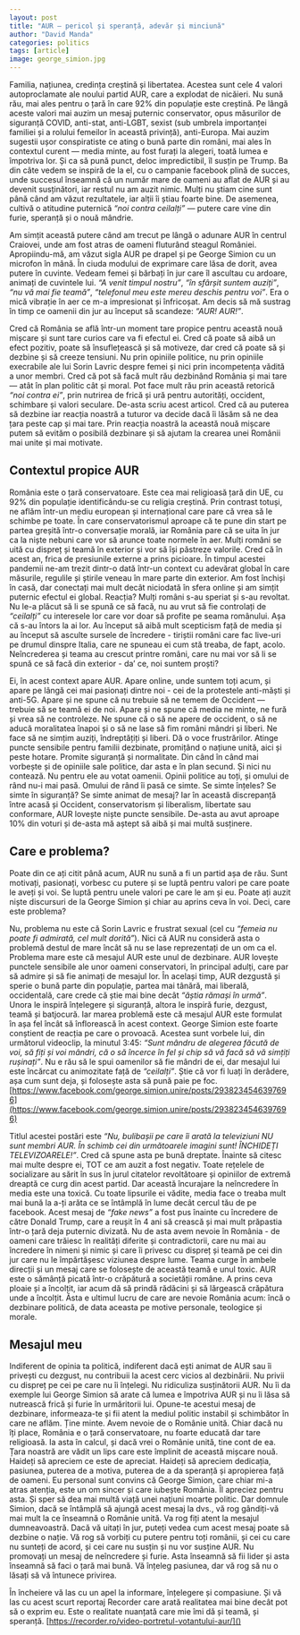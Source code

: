 ```yaml
---
layout: post
title: "AUR — pericol și speranță, adevăr și minciună"
author: "David Manda"
categories: politics
tags: [article]
image: george_simion.jpg
---
```


Familia, națiunea, credința creștină și libertatea. Acestea sunt cele 4 valori autoproclamate ale noului partid AUR, care a explodat de nicăieri. Nu sună rău, mai ales pentru o țară în care 92% din populație este creștină. Pe lângă aceste valori mai auzim un mesaj puternic conservator, opus măsurilor de siguranță COVID, anti-stat, anti-LGBT, sexist (sub umbrela importanței familiei și a rolului femeilor în această privință), anti-Europa. Mai auzim sugestii ușor conspiratiste ce ating o bună parte din români, mai ales în contextul curent — media minte, au fost furați la alegeri, toată lumea e împotriva lor. Și ca să pună punct, deloc impredictibil, îl susțin pe Trump. Ba din câte vedem se inspiră de la el, cu o campanie facebook plină de succes, unde succesul înseamnă că un număr mare de oameni au aflat de AUR și au devenit susținători, iar restul nu am auzit nimic. Mulți nu știam cine sunt până când am văzut rezultatele, iar alții îi știau foarte bine. De asemenea, cultivă o atitudine puternică _“noi contra ceilalți”_ — putere care vine din furie, speranță și o nouă mândrie.

Am simțit această putere când am trecut pe lângă o adunare AUR în centrul Craiovei, unde am fost atras de oameni fluturând steagul României. Apropiindu-mă, am văzut sigla AUR pe drapel și pe George Simion cu un microfon în mână. În ciuda modului de exprimare care lăsa de dorit, avea putere în cuvinte. Vedeam femei și bărbați în jur care îl ascultau cu ardoare, animați de cuvintele lui. _“A venit timpul nostru”_, _“în sfârșit suntem auziți”_, _“nu vă mai fie teamă”_, _“telefonul meu este mereu deschis pentru voi”_. Era o mică vibrație în aer ce m-a impresionat și înfricoșat. Am decis să mă sustrag în timp ce oamenii din jur au început să scandeze: _“AUR! AUR!”_.

Cred că România se află într-un moment tare propice pentru această nouă mișcare și sunt tare curios care va fi efectul ei. Cred că poate să aibă un efect pozitiv, poate să însuflețească și să motiveze, dar cred că poate să și dezbine și să creeze tensiuni. Nu prin opiniile politice, nu prin opiniile execrabile ale lui Sorin Lavric despre femei și nici prin incompetența vădită a unor membri. Cred că pot să facă mult rău dezbinând România și mai tare — atât în plan politic cât și moral. Pot face mult rău prin această retorică _“noi contra ei”_, prin nutrirea de frică și ură pentru autorități, occident, schimbare și valori seculare. De-asta scriu acest articol. Cred că au puterea să dezbine iar reacția noastră a tuturor va decide dacă îi lăsăm să ne dea țara peste cap și mai tare. Prin reacția noastră la această nouă mișcare putem să evităm o posibilă dezbinare și să ajutam la crearea unei Românii mai unite și mai motivate.

## Contextul propice AUR

România este o țară conservatoare. Este cea mai religioasă țară din UE, cu 92% din populație identificându-se cu religia creștină. Prin contrast totuși, ne aflăm într-un mediu european și internațional care pare că vrea să le schimbe pe toate. În care conservatorismul aproape că te pune din start pe partea greșită într-o conversație morală, iar România pare că se uita în jur ca la niște nebuni care vor să arunce toate normele în aer. Mulți români se uită cu dispreț și teamă în exterior și vor să își păstreze valorile. Cred că în acest an, frica de presiunile externe a prins picioare. În timpul acestei pandemii ne-am trezit dintr-o dată într-un context cu adevărat global în care măsurile, regulile și știrile veneau în mare parte din exterior. Am fost închiși în casă, dar conectați mai mult decât niciodată în sfera online și am simțit puternic efectul ei global. Reacția? Mulți români s-au speriat și s-au revoltat. Nu le-a plăcut să li se spună ce să facă, nu au vrut să fie controlați de _“ceilalți”_ cu interesele lor care vor doar să profite pe seama românului. Așa că s-au întors la ai lor. Au început să aibă mult scepticism față de media și au început să asculte sursele de încredere - tiriștii români care fac live-uri pe drumul dinspre Italia, care ne spuneau ei cum stă treaba, de fapt, acolo. Neîncrederea și teama au crescut printre români, care nu mai vor să li se spună ce să facă din exterior - da’ ce, noi suntem proști?

Ei, în acest context apare AUR. Apare online, unde suntem toți acum, și apare pe lângă cei mai pasionați dintre noi - cei de la protestele anti-măști și anti-5G. Apare și ne spune că nu trebuie să ne temem de Occident — trebuie să se teamă ei de noi. Apare și ne spune că media ne minte, ne fură și vrea să ne controleze. Ne spune că o să ne apere de occident, o să ne aducă moralitatea înapoi și o să ne lase să fim români mândri și liberi. Ne face să ne simțim auziți, îndreptățiți și liberi. Dă o voce frustrărilor. Atinge puncte sensibile pentru familii dezbinate, promițând o națiune unită, aici și peste hotare. Promite siguranță și normalitate. Din când în când mai vorbește și de opiniile sale politice, dar asta e în plan secund. Și nici nu contează. Nu pentru ele au votat oamenii. Opinii politice au toți, și omului de rând nu-i mai pasă. Omului de rând îi pasă ce simte. Se simte înțeles? Se simte în siguranță? Se simte animat de mesaj? Iar în această discrepanță între acasă și Occident, conservatorism și liberalism, libertate sau conformare, AUR lovește niște puncte sensibile. De-asta au avut aproape 10% din voturi și de-asta mă aștept să aibă și mai multă susținere.

## Care e problema?

Poate din ce ați citit până acum, AUR nu sună a fi un partid așa de rău. Sunt motivați, pasionați, vorbesc cu putere și se luptă pentru valori pe care poate le aveți și voi. Se luptă pentru unele valori pe care le am și eu. Poate ați auzit niște discursuri de la George Simion și chiar au aprins ceva în voi. Deci, care este problema?

Nu, problema nu este că Sorin Lavric e frustrat sexual (cel cu _“femeia nu poate fi admirată, cel mult dorită”_). Nici că AUR nu consideră asta o problemă destul de mare încât să nu se lase reprezentați de un om ca el. Problema mare este că mesajul AUR este unul de dezbinare. AUR lovește punctele sensibile ale unor oameni conservatori, în principal adulți, care par să admire și să fie animați de mesajul lor. În același timp, AUR dezgustă și sperie o bună parte din populație, partea mai tânără, mai liberală, occidentală, care crede că știe mai bine decât _“ăștia rămași în urmă”_. Unora le inspiră înțelegere și siguranță, altora le inspiră furie, dezgust, teamă și batjocură. Iar marea problemă este că mesajul AUR este formulat în așa fel încât să înflorească în acest context. George Simion este foarte conștient de reacția pe care o provoacă. Acestea sunt vorbele lui, din următorul videoclip, la minutul 3:45: _“Sunt mândru de alegerea făcută de voi, să fiți și voi mândri, că o să încerce în fel și chip să vă facă să vă simțiți rușinați”_. Nu e rău să le spui oamenilor să fie mândri de ei, dar mesajul lui este încărcat cu animozitate față de _“ceilalți”_. Știe că vor fi luați în derâdere, așa cum sunt deja, și folosește asta să pună paie pe foc.
[https://www.facebook.com/george.simion.unire/posts/2938234546397696](https://www.facebook.com/george.simion.unire/posts/2938234546397696)

Titlul acestei postări este _“Nu, bulibașii pe care îi arată la televiziuni NU sunt membri AUR. În schimb cei din următoarele imagini sunt! ÎNCHIDEȚI TELEVIZOARELE!”_. Cred că spune asta pe bună dreptate. Înainte să citesc mai multe despre ei, TOT ce am auzit a fost negativ. Toate rețelele de socializare au sărit în sus în jurul citatelor revoltătoare și opiniilor de extremă dreaptă ce curg din acest partid. Dar această încurajare la neîncredere în media este una toxică. Cu toate lipsurile ei vădite, media face o treaba mult mai bună la a-ți arăta ce se întâmplă în lume decât cercul tău de pe facebook. Acest mesaj de _“fake news”_ a fost pus înainte cu încredere de către Donald Trump, care a reușit în 4 ani să crească și mai mult prăpastia într-o țară deja puternic divizată. Nu de asta avem nevoie în România - de oameni care trăiesc în realități diferite și contradictorii, care nu mai au încredere în nimeni și nimic și care îi privesc cu dispreț și teamă pe cei din jur care nu le împărtășesc viziunea despre lume. Teama curge în ambele direcții și un mesaj care se folosește de această teamă e unul toxic. AUR este o sămânță picată într-o crăpătură a societății române. A prins ceva ploaie și a încolțit, iar acum dă să prindă rădăcini și să lărgească crăpătura unde a încolțit. Ăsta e ultimul lucru de care are nevoie România acum: încă o dezbinare politică, de data aceasta pe motive personale, teologice și morale.

## Mesajul meu

Indiferent de opinia ta politică, indiferent dacă ești animat de AUR sau îi privești cu dezgust, nu contribuii la acest cerc vicios al dezbinării. Nu privii cu dispreț pe cei pe care nu îi înțelegi. Nu ridiculiza susținătorii AUR. Nu îi da exemple lui George Simion să arate că lumea e împotriva AUR și nu îi lăsa să nutrească frică și furie în urmăritorii lui. Opune-te acestui mesaj de dezbinare, informeaza-te și fii atent la mediul politic instabil și schimbător în care ne aflăm. Ține minte. Avem nevoie de o Românie unită. Chiar dacă nu îți place, România e o țară conservatoare, nu foarte educată dar tare religioasă. Ia asta în calcul, și dacă vrei o Românie unită, tine cont de ea. Țara noastră are vădit un lips care este împlinit de această mișcare nouă. Haideți să apreciem ce este de apreciat. Haideți să apreciem dedicația, pasiunea, puterea de a motiva, puterea de a da speranță și apropierea față de oameni. Eu personal sunt convins că George Simion, care chiar mi-a atras atenția, este un om sincer și care iubește România. Îl apreciez pentru asta. Și sper să dea mai multă viață unei națiuni moarte politic. Dar domnule Simion, dacă se întâmplă să ajungă acest mesaj la dvs., vă rog gândiți-vă mai mult la ce înseamnă o Românie unită. Va rog fiți atent la mesajul dumneavoastră. Dacă vă uitați în jur, puteți vedea cum acest mesaj poate să dezbine o nație. Vă rog să vorbiți cu putere pentru toți românii, și cei cu care nu sunteți de acord, și cei care nu susțin și nu vor susține AUR. Nu promovați un mesaj de neîncredere și furie. Asta înseamnă să fii lider și asta înseamnă să faci o țară mai bună. Vă înțeleg pasiunea, dar vă rog să nu o lăsați să vă întunece privirea.

În încheiere vă las cu un apel la informare, înțelegere și compasiune. Și vă las cu acest scurt reportaj Recorder care arată realitatea mai bine decât pot să o exprim eu. Este o realitate nuanțată care mie îmi dă și teamă, și speranță. [https://recorder.ro/video-portretul-votantului-aur/]()
